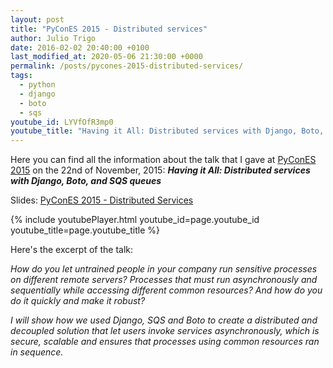 ```yaml
---
layout: post
title: "PyConES 2015 - Distributed services"
author: Julio Trigo
date: 2016-02-02 20:40:00 +0100
last_modified_at: 2020-05-06 21:30:00 +0000
permalink: /posts/pycones-2015-distributed-services/
tags:
  - python
  - django
  - boto
  - sqs
youtube_id: LYVfOfR3mp0
youtube_title: "Having it All: Distributed services with Django, Boto, and SQS queues - Julio Trigo"
---
```


Here you can find all the information about the talk that I gave at [PyConES 2015](http://2015.es.pycon.org) on the 22nd of November, 2015: ***Having it All: Distributed services with Django, Boto, and SQS queues***

Slides: [PyConES 2015 - Distributed Services](https://slides.com/juliotrigo/pycones2015-distributed-services)

<!--more-->

{% include youtubePlayer.html youtube_id=page.youtube_id youtube_title=page.youtube_title %}

Here's the excerpt of the talk:

*How do you let untrained people in your company run sensitive processes on different remote servers? Processes that must run asynchronously and sequentially while accessing different common resources? And how do you do it quickly and make it robust?*

*I will show how we used Django, SQS and Boto to create a distributed and decoupled solution that let users invoke services asynchronously, which is secure, scalable and ensures that processes using common resources ran in sequence.*
